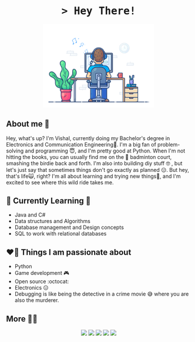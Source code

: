 
<!-- ![Profile views](https://gpvc.arturio.dev/Vishallas?v=3) -->

<!-- Intro  -->
<h1 align="center">
        <samp>&gt; Hey There!</b>
        </samp>
</h1>

<div align="center" width="50">   
        <img src="Resources/dev-working_rounded.gif?raw=true" href="https://github.com/sp-xd" alt="CoDiNg RocKs"  width="60%"/><br> 
</div>

## About me 🙌
Hey, what's up? I'm Vishal, currently doing my Bachelor's degree in Electronics and Communication Engineering🥲. I'm a big fan of problem-solving and programming 😇, and I'm pretty good at Python. When I'm not hitting the books, you can usually find me on the 🏸 badminton court, smashing the birdie back and forth. I'm also into building diy stuff 🤓 , but let's just say that sometimes things don't go exactly as planned 😑. But hey, that's life🙀, right? I'm all about learning and trying new things🤥, and I'm excited to see where this wild ride takes me.

## 🌱 Currently Learning 🔭
- Java and C#
- Data structures and Algorithms
- Database management and Design concepts 
- SQL to work with relational databases

## ❤️‍🔥 Things I am passionate about 
- Python 
- Game development 🎮
- Open source :octocat:
- Electronics 😑
- Debugging is like being the detective in a crime movie 😅 where you are also the murderer.

## More 😮‍💨
<!--
<p align="center">
  <img align="center" src ="https://github-readme-streak-stats.herokuapp.com?user=Vishallas&theme=darcula&hide_border=true&background=FFFFFF00"><br>
  <img height="50%" width="auto" src ="https://github-readme-stats.vercel.app/api?username=Vishallas&show_icons=true&count_private=true&theme=darcula&hide_border=true&hide=issues,contribs&bg_color=00000000">
  <img height="50%" width="auto" src ="https://github-readme-stats.vercel.app/api/top-langs/?username=Vishallas&layout=compact&hide_border=true&theme=darcula&bg_color=00000000&langs_count=6&hide=jupyter%20notebook,tex,css,php&exclude_repo=Pacman-AI">
</p>
-->
<div align="center">
        
![](http://github-profile-summary-cards.vercel.app/api/cards/profile-details?username=Vishallas&theme=nord_dark)
![](http://github-profile-summary-cards.vercel.app/api/cards/repos-per-language?username=Vishallas&theme=nord_dark)
![](http://github-profile-summary-cards.vercel.app/api/cards/most-commit-language?username=Vishallas&theme=nord_dark)
![](http://github-profile-summary-cards.vercel.app/api/cards/stats?username=Vishallas&theme=nord_dark)
![](http://github-profile-summary-cards.vercel.app/api/cards/productive-time?username=Vishallas&theme=nord_dark&utcOffset=8)
        
</div>      
